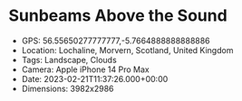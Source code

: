 # Sunbeams Above the Sound

- GPS: 56.55650277777777,-5.7664888888888886
- Location: Lochaline, Morvern, Scotland, United Kingdom
- Tags: Landscape, Clouds
- Camera: Apple iPhone 14 Pro Max
- Date: 2023-02-21T11:37:26.000+00:00
- Dimensions: 3982x2986
